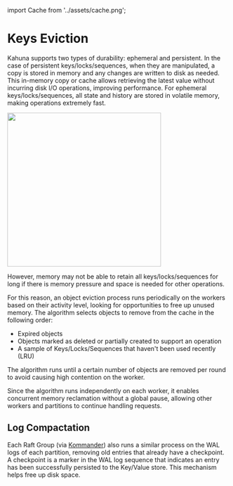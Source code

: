import Cache from '../assets/cache.png';

# Keys Eviction

Kahuna supports two types of durability: ephemeral and persistent. In the case of persistent keys/locks/sequences, when they are manipulated, a copy is stored in memory and any changes are written to disk as needed. This in-memory copy or cache allows retrieving the latest value without incurring disk I/O operations, improving performance. For ephemeral keys/locks/sequences, all state and history are stored in volatile memory, making operations extremely fast.

<div style={{textAlign: 'center'}}>
<img src={Cache} height="350" />
</div>

However, memory may not be able to retain all keys/locks/sequences for long if there is memory pressure and space is needed for other operations.

For this reason, an object eviction process runs periodically on the workers based on their activity level, looking for opportunities to free up unused memory. The algorithm selects objects to remove from the cache in the following order:

- Expired objects  
- Objects marked as deleted or partially created to support an operation  
- A sample of Keys/Locks/Sequences that haven't been used recently (LRU)

The algorithm runs until a certain number of objects are removed per round to avoid causing high contention on the worker.

Since the algorithm runs independently on each worker, it enables concurrent memory reclamation without a global pause, allowing other workers and partitions to continue handling requests.

## Log Compactation

Each Raft Group (via [Kommander](https://github.com/kahunakv/kommander)) also runs a similar process on the WAL logs of each partition, removing old entries that already have a checkpoint. A checkpoint is a marker in the WAL log sequence that indicates an entry has been successfully persisted to the Key/Value store. This mechanism helps free up disk space.
